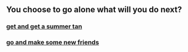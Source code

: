 You choose to go alone what will you do next?
---
### [get and get a summer tan](../tan.md)
### [go and make some new friends](../friends.md)